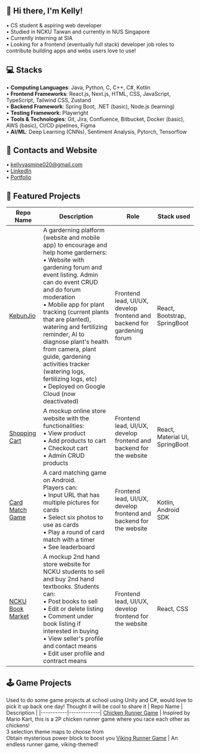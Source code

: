 ## 👋 Hi there, I'm Kelly! 

• CS student & aspiring web developer </br>
• Studied in NCKU Taiwan and currently in NUS Singapore </br>
• Currently interning at SIA </br>
• Looking for a frontend (eventually full stack) developer job roles to contribute building apps and webs users love to use! </br>

## 💻 Stacks
•	<b>Computing Languages</b>: Java, Python, C, C++, C#, Kotlin </br>
•	<b>Frontend Frameworks</b>: React.js, Next.js, HTML, CSS, JavaScript, TypeScript, Tailwind CSS, Zustand </br>
•	<b>Backend Framework</b>: Spring Boot, .NET (basic), Node.js (learning) </br>
•	<b>Testing Framework</b>: Playwright </br>
•	<b>Tools & Technologies</b>: Git, Jira, Confluence, Bitbucket, Docker (basic), AWS (basic), CI/CD pipelines, Figma </br>
•	<b>AI/ML</b>: Deep Learning (CNNs), Sentiment Analysis, Pytorch, Tensorflow </br>


## 📩 Contacts and Website
• kellyyasmine020@gmail.com </br>
• [LinkedIn](www.linkedin.com/in/kelly-yasmine-69981a276) </br>
• [Portfolio](https://kelly-yasmine-portfolio.vercel.app/)</br>

## 🚀 Featured Projects

| Repo Name | Description | Role | Stack used |
|-----------|-------------|------| ---------- |
[KebunJio](https://github.com/YasmineK210/KebunJio) | A garderning platform (website and mobile app) to encourage and help home garderners:<br>• Website with gardening forum and event listing. Admin can do event CRUD and do forum moderation<br>• Mobile app for plant tracking (current plants that are planted), watering and fertilizing reminder, AI to diagnose plant's health from camera, plant guide, gardening activities tracker (watering logs, fertilizing logs, etc)<br>• Deployed on Google Cloud (now deactivated)| Frontend lead, UI/UX, develop frontend and backend for gardening forum | React, Bootstrap, SpringBoot |
[Shopping Cart](https://github.com/YasmineK210/SA59-ShoppingCart) | A mockup online store website with the functionalities:<br>• View product<br>• Add products to cart<br>• Checkout cart<br>• Admin CRUD products| Frontend lead, UI/UX, develop frontend and backend for the website | React, Material UI, SpringBoot |
[Card Match Game](https://github.com/YasmineK210/CAMatchGame) | A card matching game on Android. <br>Players can:<br>• Input URL that has multiple pictures for cards<br>• Select six photos to use as cards<br>• Play a round of card match with a timer<br>• See leaderboard| Frontend lead, UI/UX, develop frontend and backend for the website | Kotlin, Android SDK |
[NCKU Book Market](https://github.com/YasmineK210/ncku_book_market) | A mockup 2nd hand store website for NCKU students to sell and buy 2nd hand textbooks. Students can:<br>• Post books to sell <br>• Edit or delete listing<br>• Comment under book listing if interested in buying<br>• View seller's profile and contact means<br>• Edit user profile and contract means| Frontend lead, UI/UX, develop frontend for the website | React, CSS |

## 🕹️ Game Projects 
Used to do some game projects at school using Unity and C#, would love to pick it up back one day! Thought it will be cool to share it
| Repo Name | Description | 
|-----------|-------------|
[Chicken Runner Game](https://github.com/YasmineK210/Chicken_Runner) | Inspired by Mario Kart, this is a 2P chicken runner game where you race each other as chickens!</br>3 selection theme maps to choose from</br>Obtain mysterious power block to boost you
[Viking Runner Game](https://github.com/YasmineK210/Viking_Run_Game) | An endless runner game, viking-themed!


